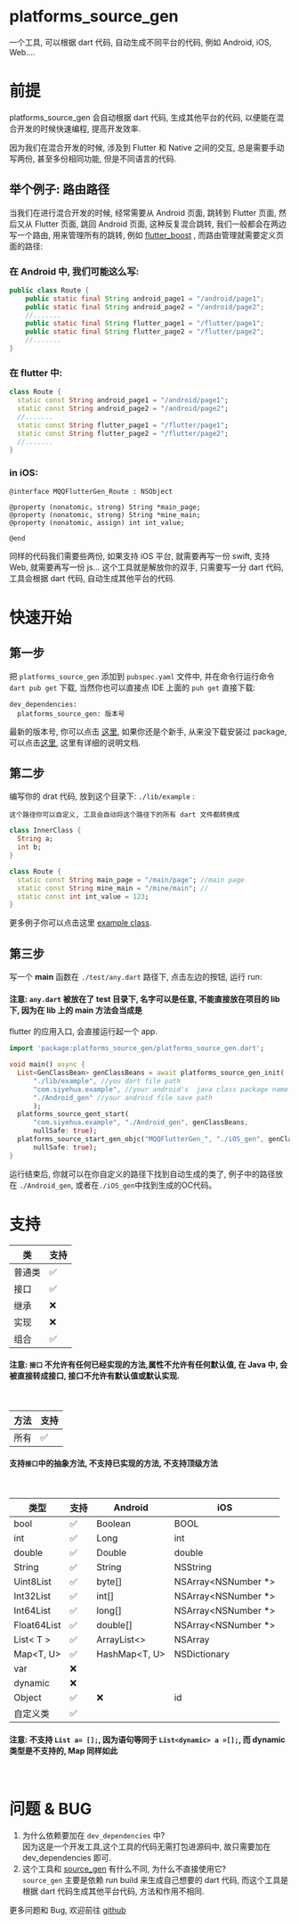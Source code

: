 # platforms_source_gen

一个工具, 可以根据 dart 代码, 自动生成不同平台的代码, 例如 Android, iOS, Web....

# 前提
platforms_source_gen 会自动根据 dart 代码, 生成其他平台的代码, 以便能在混合开发的时候快速编程, 提高开发效率.

因为我们在混合开发的时候, 涉及到 Flutter 和 Native 之间的交互, 总是需要手动写两份, 甚至多份相同功能, 但是不同语言的代码.

## 举个例子: 路由路径

当我们在进行混合开发的时候, 经常需要从 Android 页面, 跳转到 Flutter 页面, 然后又从 Flutter 页面, 跳回 Android 页面,
这种反复混合跳转, 我们一般都会在两边写一个路由, 用来管理所有的跳转, 例如 [flutter_boost](https://github.com/alibaba/flutter_boost) ,
而路由管理就需要定义页面的路径:

### 在 Android 中, 我们可能这么写:<br/>

```java
public class Route {
    public static final String android_page1 = "/android/page1";
    public static final String android_page2 = "/android/page2";
    //.......
    public static final String flutter_page1 = "/flutter/page1";
    public static final String flutter_page2 = "/flutter/page2";
    //.......
}

```


### 在 flutter 中:<br/>

```dart
class Route {
  static const String android_page1 = "/android/page1";
  static const String android_page2 = "/android/page2";
  //.......
  static const String flutter_page1 = "/flutter/page1";
  static const String flutter_page2 = "/flutter/page2";
  //.......
}
```

### in iOS:

```objc
@interface MQQFlutterGen_Route : NSObject

@property (nonatomic, strong) String *main_page;
@property (nonatomic, strong) String *mine_main;
@property (nonatomic, assign) int int_value;

@end
```

同样的代码我们需要些两份, 如果支持 iOS 平台, 就需要再写一份 swift, 支持 Web, 就需要再写一份 js...
这个工具就是解放你的双手, 只需要写一分 dart 代码, 工具会根据 dart 代码, 自动生成其他平台的代码.

# 快速开始

## 第一步

把 `platforms_source_gen` 添加到 `pubspec.yaml` 文件中, 并在命令行运行命令 `dart pub get` 下载, 当然你也可以直接点 IDE 上面的 `puh get` 直接下载:

```
dev_dependencies:
  platforms_source_gen: 版本号
```

最新的版本号, 你可以点击 [这里](https://pub.dev/packages/platforms_source_gen/versions),
如果你还是个新手, 从来没下载安装过 package, 可以点击[这里](https://pub.dev/packages/platforms_source_gen/install),
这里有详细的说明文档.

## 第二步
编写你的 drat 代码, 放到这个目录下: `./lib/example` :

`这个路径你可以自定义, 工具会自动将这个路径下的所有 dart 文件都转换成`

```dart
class InnerClass {
  String a;
  int b;
}

class Route {
  static const String main_page = "/main/page"; //main page
  static const String mine_main = "/mine/main"; //
  static const int int_value = 123;
}

```

更多例子你可以点击这里 [example class](https://github.com/siyehua/platforms_source_gen/tree/master/lib/example).

## 第三步

写一个 **main** 函数在 `./test/any.dart` 路径下, 点击左边的按钮, 运行 run:


#### 注意:  `any.dart` 被放在了 test 目录下, 名字可以是任意, 不能直接放在项目的 lib 下, 因为在 lib 上的 main 方法会当成是
flutter 的应用入口, 会直接运行起一个 app.

```dart
import 'package:platforms_source_gen/platforms_source_gen.dart';

void main() async {
  List<GenClassBean> genClassBeans = await platforms_source_gen_init(
      "./lib/example", //you dart file path
      "com.siyehua.example", //your android's  java class package name
      "./Android_gen" //your android file save path
      );
  platforms_source_gent_start(
      "com.siyehua.example", "./Android_gen", genClassBeans,
      nullSafe: true);
  platforms_source_start_gen_objc("MQQFlutterGen_", "./iOS_gen", genClassBeans,
      nullSafe: true);
}
```

运行结束后, 你就可以在你自定义的路径下找到自动生成的类了, 例子中的路径放在 `./Android_gen`, 或者在`./iOS_gen`中找到生成的OC代码。

# 支持
类|支持|
----|----|
普通类 |✅|
接口|✅|
继承|❌|
实现|❌|
组合|✅|

#### 注意: `接口` 不允许有任何已经实现的方法,属性不允许有任何默认值, 在 Java 中, 会被直接转成接口, 接口不允许有默认值或默认实现.<br><br><br>

方法|支持|
----|----|
所有|✅|

#### 支持`接口`中的抽象方法, 不支持已实现的方法, 不支持顶级方法<br><br><br>

类型|支持|Android|iOS|
----|----|----|----|
bool|✅|Boolean|BOOL|
int|✅|Long|int|
double|✅|Double|double|
String|✅|String|NSString|
Uint8List|✅|byte[]|NSArray<NSNumber *>|
Int32List|✅|int[]|NSArray<NSNumber *>|
Int64List|✅|long[]|NSArray<NSNumber *>|
Float64List|✅|double[]|NSArray<NSNumber *>|
List< T > |✅|ArrayList<>|NSArray|
Map<T, U>|✅|HashMap<T, U>|NSDictionary
var|❌||
dynamic|❌||
Object|✅|❌|id|
自定义类|✅||

#### 注意: 不支持 `List a= [];`, 因为语句等同于 `List<dynamic> a =[];`, 而 dynamic 类型是不支持的, Map 同样如此<br><br><br>


# 问题 & BUG
1. 为什么依赖要加在 `dev_dependencies` 中? <br> 因为这是一个开发工具,这个工具的代码无需打包进源码中, 故只需要加在 dev_dependencies 即可.
2. 这个工具和 [source_gen](https://pub.dev/packages/source_gen) 有什么不同, 为什么不直接使用它?<br>`source_gen` 主要是依赖 run build 来生成自己想要的 dart 代码, 而这个工具是根据 dart 代码生成其他平台代码, 方法和作用不相同.

更多问题和 Bug, 欢迎前往 [github](https://github.com/siyehua/platforms_source_gen/issues)

